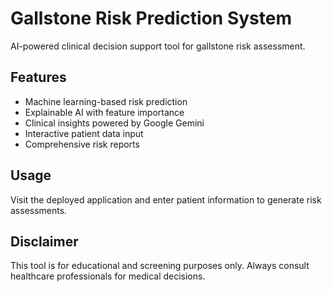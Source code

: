 # Gallstone Risk Prediction System

AI-powered clinical decision support tool for gallstone risk assessment.

## Features
- Machine learning-based risk prediction
- Explainable AI with feature importance
- Clinical insights powered by Google Gemini
- Interactive patient data input
- Comprehensive risk reports

## Usage
Visit the deployed application and enter patient information to generate risk assessments.

## Disclaimer
This tool is for educational and screening purposes only. Always consult healthcare professionals for medical decisions.